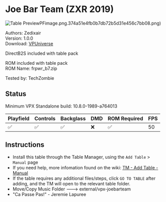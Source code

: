 # Joe Bar Team (ZXR 2019)

![Table Preview](../../images/vpx-joebarteam.png)PFimage.png.374a51e4fb0b7db72b5d31e456c7bb08.png)

Authors: Zedixair  
Version: 1.0.0  
Download: [VPUniverse](https://vpuniverse.com/files/file/14127-joe-bar-team-mod-by-zxr-complete-package-tablebackglassmusicmedias/)

DirectB2S included with table pack

ROM included with table pack  
ROM Name: frpwr_b7.zip  

Tested by: TechZombie

## Status 

Minimum VPX Standalone build: 10.8.0-1989-a764013

| Playfield | Controls | Backglass | DMD | ROM Required | FPS | 
|-----------|----------|-----------|-----|--------------|-----|
| :white_check_mark: | :white_check_mark: | :white_check_mark: | :x: | :white_check_mark: | 50 |

## Instructions

- Install this table through the Table Manager, using the `Add Table` > `Manual` page
- If you need help, more infomation found on the wiki: [TM - Add Table - Manual](https://github.com/LegendsUnchained/vpx-standalone-alp4k/wiki/%5B04%5D-%F0%9F%A7%A1-TM-%E2%80%90-Other-Features#add-table---manual)
- If the table requires any additional files/steps, click `GO TO TABLE` after adding, and the TM will open to the relevant table folder.
- Move/Copy Music Folder ---> external/vpx-joebarteam
- "Ca Passe Pas!" - Jeremie Lapuree


